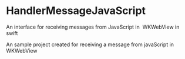 # HandlerMessageJavaScript
An interface for receiving messages from JavaScript in  WKWebView in swift

An sample project created for receiving a message from javaScript in WKWebView
